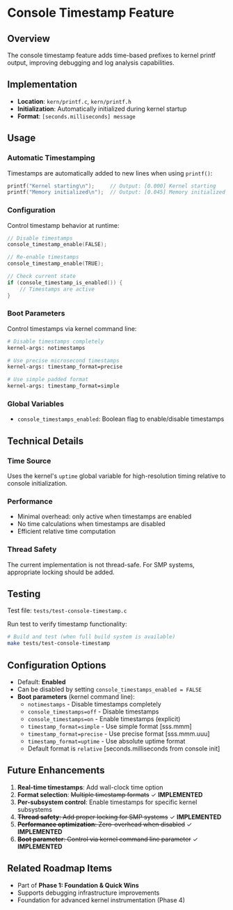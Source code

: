 # Console Timestamp Feature

## Overview
The console timestamp feature adds time-based prefixes to kernel printf output, improving debugging and log analysis capabilities.

## Implementation
- **Location**: `kern/printf.c`, `kern/printf.h`
- **Initialization**: Automatically initialized during kernel startup
- **Format**: `[seconds.milliseconds] message`

## Usage

### Automatic Timestamping
Timestamps are automatically added to new lines when using `printf()`:

```c
printf("Kernel starting\n");     // Output: [0.000] Kernel starting
printf("Memory initialized\n");  // Output: [0.045] Memory initialized
```

### Configuration
Control timestamp behavior at runtime:

```c
// Disable timestamps
console_timestamp_enable(FALSE);

// Re-enable timestamps  
console_timestamp_enable(TRUE);

// Check current state
if (console_timestamp_is_enabled()) {
    // Timestamps are active
}
```

### Boot Parameters
Control timestamps via kernel command line:

```bash
# Disable timestamps completely
kernel-args: notimestamps

# Use precise microsecond timestamps  
kernel-args: timestamp_format=precise

# Use simple padded format
kernel-args: timestamp_format=simple
```

### Global Variables
- `console_timestamps_enabled`: Boolean flag to enable/disable timestamps

## Technical Details

### Time Source
Uses the kernel's `uptime` global variable for high-resolution timing relative to console initialization.

### Performance
- Minimal overhead: only active when timestamps are enabled
- No time calculations when timestamps are disabled
- Efficient relative time computation

### Thread Safety
The current implementation is not thread-safe. For SMP systems, appropriate locking should be added.

## Testing
Test file: `tests/test-console-timestamp.c`

Run test to verify timestamp functionality:
```bash
# Build and test (when full build system is available)
make tests/test-console-timestamp
```

## Configuration Options
- Default: **Enabled** 
- Can be disabled by setting `console_timestamps_enabled = FALSE`
- **Boot parameters** (kernel command line):
  - `notimestamps` - Disable timestamps completely
  - `console_timestamps=off` - Disable timestamps
  - `console_timestamps=on` - Enable timestamps (explicit)
  - `timestamp_format=simple` - Use simple format [sss.mmm]
  - `timestamp_format=precise` - Use precise format [sss.mmm.uuu] 
  - `timestamp_format=uptime` - Use absolute uptime format
  - Default format is `relative` [seconds.milliseconds from console init]

## Future Enhancements
1. **Real-time timestamps**: Add wall-clock time option
2. **Format selection**: ~~Multiple timestamp formats~~ ✓ **IMPLEMENTED**
3. **Per-subsystem control**: Enable timestamps for specific kernel subsystems
4. ~~**Thread safety**: Add proper locking for SMP systems~~ ✓ **IMPLEMENTED**
5. ~~**Performance optimization**: Zero-overhead when disabled~~ ✓ **IMPLEMENTED**  
6. ~~**Boot parameter**: Control via kernel command line parameter~~ ✓ **IMPLEMENTED**

## Related Roadmap Items
- Part of **Phase 1: Foundation & Quick Wins**
- Supports debugging infrastructure improvements
- Foundation for advanced kernel instrumentation (Phase 4)